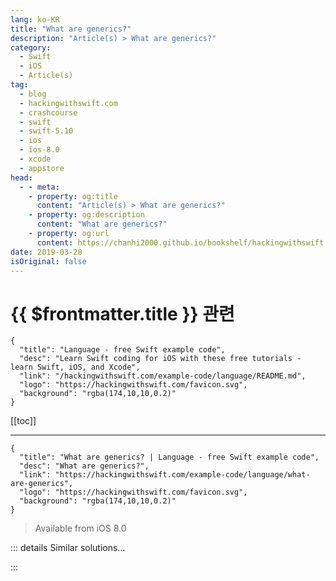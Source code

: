 ```yaml
---
lang: ko-KR
title: "What are generics?"
description: "Article(s) > What are generics?"
category:
  - Swift
  - iOS
  - Article(s)
tag: 
  - blog
  - hackingwithswift.com
  - crashcourse
  - swift
  - swift-5.10
  - ios
  - ios-8.0
  - xcode
  - appstore
head:
  - - meta:
    - property: og:title
      content: "Article(s) > What are generics?"
    - property: og:description
      content: "What are generics?"
    - property: og:url
      content: https://chanhi2000.github.io/bookshelf/hackingwithswift.com/example-code/language/what-are-generics.html
date: 2019-03-28
isOriginal: false
---
```


# {{ $frontmatter.title }} 관련

```component VPCard
{
  "title": "Language - free Swift example code",
  "desc": "Learn Swift coding for iOS with these free tutorials - learn Swift, iOS, and Xcode",
  "link": "/hackingwithswift.com/example-code/language/README.md",
  "logo": "https://hackingwithswift.com/favicon.svg",
  "background": "rgba(174,10,10,0.2)"
}
```

[[toc]]

---

```component VPCard
{
  "title": "What are generics? | Language - free Swift example code",
  "desc": "What are generics?",
  "link": "https://hackingwithswift.com/example-code/language/what-are-generics",
  "logo": "https://hackingwithswift.com/favicon.svg",
  "background": "rgba(174,10,10,0.2)"
}
```

> Available from iOS 8.0

<!-- TODO: 작성 -->

<!-- 
Generics are a way of making one data type act in a variety of ways depending on how it is created. You’ve already used them whether you realized or not: Swift has an `Array` type, but it is *generic* - it doesn’t contain any sort of specific data. Instead, you ask for arrays that hold specific kinds of data by using things like `[String]` to get a string array.

It’s not hard to create generics of your own, and to demonstrate that we’re going to create a simple `Queue` type. These are first-in, first-out data structures (FIFO), which means you add things to the back and remove them from the front - much like a real-life queue.

We want this queue to be generic, and in Swift you do that by writing the name of a generic placeholder inside angle brackets, like this: `struct Queue<T> {`. That `T` doesn’t mean anything special - it could have been `R` or `Element` - but `T` is commonly used.

Inside the queue we’re going to have an internal array tracking the items we’re storing, and we’ll write methods to add and remove items.

Here’s the complete `Queue` struct:

```swift
struct Queue<T> {
    private var internalArray = [T]()

    var count: Int {
        return internalArray.count
    }

    mutating func add(_ item: T) {
        internalArray.append(item)
    }

    mutating func remove() -> T? {
        if internalArray.count > 0 {
            return internalArray.removeFirst()
        } else {
            return nil
        }
    }
}
```

You can now create a queue to store any object you want. For example, this create a queue of integers:

```swift
let queue = Queue<Int>()
```

-->

::: details Similar solutions…

<!--
/example-code/language/how-to-use-compiler-directives-to-detect-the-ios-simulator">How to use compiler directives to detect the iOS Simulator 
/example-code/language/how-to-check-for-valid-method-input-using-the-guard-keyword">How to check for valid method input using the guard keyword 
/example-code/language/how-to-convert-a-string-to-an-nsstring">How to convert a string to an NSString 
/example-code/language/what-is-a-protocol-associated-type">What is a protocol associated type? 
/example-code/language/tips-for-android-developers-switching-to-swift">Tips for Android developers switching to Swift</a>
-->

:::

